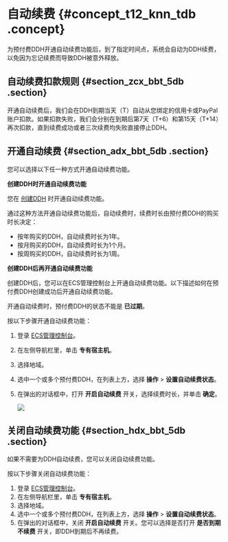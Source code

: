 # 自动续费 {#concept_t12_knn_tdb .concept}

为预付费DDH开通自动续费功能后，到了指定时间点，系统会自动为DDH续费，以免因为忘记续费而导致DDH被意外释放。

## 自动续费扣款规则 {#section_zcx_bbt_5db .section}

开通自动续费后，我们会在DDH到期当天（T）自动从您绑定的信用卡或PayPal账户扣款。如果扣款失败，我们会分别在到期后第7天（T+6）和第15天（T+14）再次扣款，直到续费成功或者三次续费均失败直接停止DDH。

## 开通自动续费 {#section_adx_bbt_5db .section}

您可以选择以下任一种方式开通自动续费功能。

**创建DDH时开通自动续费功能**

您在 [创建DDH](../../../../intl.zh-CN/快速入门/创建DDH.md#) 时开通自动续费功能。

通过这种方法开通自动续费功能后，自动续费时，续费时长由预付费DDH的购买时长决定：

-   按年购买的DDH，自动续费时长为1年。
-   按月购买的DDH，自动续费时长为1个月。
-   按周购买的DDH，自动续费时长为1周。

**创建DDH后再开通自动续费功能**

创建DDH后，您可以在ECS管理控制台上开通自动续费功能。以下描述如何在预付费DDH创建成功后开通自动续费功能。

开通自动续费时，预付费DDH的状态不能是 **已过期**。

按以下步骤开通自动续费功能：

1.  登录 [ECS管理控制台](https://ecs.console.aliyun.com/#/home)。
2.  在左侧导航栏里，单击 **专有宿主机**。
3.  选择地域。
4.  选中一个或多个预付费DDH，在列表上方，选择 **操作** \> **设置自动续费状态**。
5.  在弹出的对话框中，打开 **开启自动续费** 开关，选择续费时长，并单击 **确定**。

    ![](http://static-aliyun-doc.oss-cn-hangzhou.aliyuncs.com/assets/img/6635/15388118631353_zh-CN.png)


## 关闭自动续费功能 {#section_hdx_bbt_5db .section}

如果不需要为DDH自动续费，您可以关闭自动续费功能。

按以下步骤关闭自动续费功能：

1.  登录 [ECS管理控制台](https://ecs.console.aliyun.com/#/home)。
2.  在左侧导航栏里，单击 **专有宿主机**。
3.  选择地域。
4.  选中一个或多个预付费DDH，在列表上方，选择 **操作** \> **设置自动续费状态**。
5.  在弹出的对话框中，关闭 **开启自动续费** 开关。您可以选择是否打开 **是否到期不续费** 开关，即DDH到期后不再续费。

